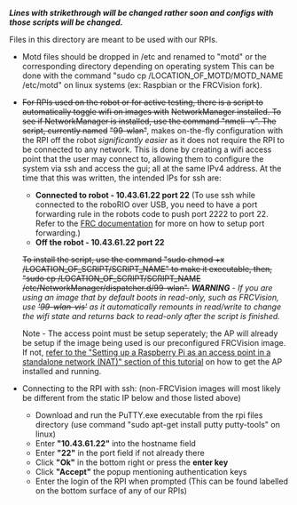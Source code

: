 ***Lines with strikethrough will be changed rather soon and configs with those scripts will be changed.***


Files in this directory are meant to be used with our RPIs.

- Motd files should be dropped in /etc and renamed to "motd" or the corresponding directory depending on operating system
  This can be done with the command "sudo cp /LOCATION_OF_MOTD/MOTD_NAME /etc/motd" on linux systems 
  (ex: Raspbian or the FRCVision fork).
	
- ~~For RPIs used on the robot or for active testing, there is a script to automatically toggle wifi on images with~~
	~~NetworkManager installed. To see if NetworkManager is installed, use the command "nmcli -v". The script, currently named~~
	~~"99-wlan"~~, makes on-the-fly configuration with the RPI off the robot *significantly easier* as it does not require
	the RPI to be connected to any network. This is done by creating a wifi access point that the user may connect to,
	allowing them to configure the system via ssh and access the gui; all at the same IPv4 address. At the time that this was
	written, the intended IPs for ssh are:
	- **Connected to robot - 10.43.61.22 port 22** (To use ssh while connected to the roboRIO over USB, you need to have a port
	forwarding rule in the robots code to push port 2222 to port 22. Refer to the [FRC documentation](https://docs.wpilib.org/en/latest/docs/networking/networking-utilities/portforwarding.html)
	for more on how to setup port forwarding.)
	- **Off the robot - 10.43.61.22 port 22**
	
	~~To install the script, use the command "sudo chmod +x /LOCATION_OF_SCRIPT/SCRIPT_NAME" to make it executable, then,~~
	~~"sudo cp /LOCATION_OF_SCRIPT/SCRIPT_NAME /etc/NetworkManager/dispatcher.d/99-wlan".~~
	***WARNING*** *- If you are using an image that by default boots in read-only, such as FRCVision, use ~~'99-wlan-vis'~~ as it*
	*automatically remounts in read/write to change the wifi state and returns back to read-only after the script is finished.*
	
	Note - The access point must be setup seperately; the AP will already be setup if the image being used is our preconfigured
	FRCVision image. If not, [refer to the "Setting up a Raspberry Pi as an access point
	in a standalone network (NAT)" section of this tutorial](https://www.raspberrypi.org/documentation/configuration/wireless/access-point.md) on how to get the AP installed and running.

- Connecting to the RPI with ssh: (non-FRCVision images will most likely be different from the static IP below and those listed above)
	- Download and run the PuTTY.exe executable from the rpi files directory (use command "sudo apt-get install putty
	  putty-tools" on linux)
	- Enter **"10.43.61.22"** into the hostname field
	- Enter **"22"** in the port field if not already there
	- Click **"Ok"** in the bottom right or press the **enter key**
	- Click **"Accept"** the popup mentioning authentication keys
	- Enter the login of the RPI when prompted (This can be found labelled on the bottom surface of any of our RPIs)
